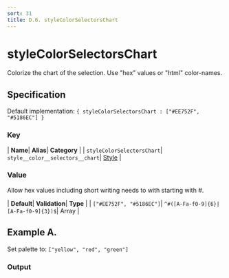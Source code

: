 ```yaml
---
sort: 31
title: D.6. styleColorSelectorsChart
---
```

# styleColorSelectorsChart

Colorize the chart of the selection. Use "hex" values or "html" color-names.


## Specification

Default implementation: ```{ styleColorSelectorsChart : ["#EE752F", "#5186EC"] }```

### Key

| **Name**| **Alias**| **Category** |
| ```styleColorSelectorsChart```| ```style__color__selectors__chart```| [Style](../options/#style) |

### Value

Allow hex values including short writing needs to with starting with #.

| **Default**| **Validation**| **Type** |
| ```["#EE752F", "#5186EC"]```| ```^#([A-Fa-f0-9]{6}|[A-Fa-f0-9]{3})$```| Array |



## Example A.

Set palette to: ```["yellow", "red", "green"]```

### Output

  <div id="a">
      <script> 
          d3.statosio( 
    file, 
    "domain", 
    [ "mobile",  "desktop" ], 
    { "self" : ["yellow", "red", "green"], "view__dom_id" : "a" }
)

      </script>
  </div>

Open output in a [blank window](../sources/styleColorSelectorsChart--example-a.html){:target="_self"}. 
Download examples [as zip](../sources/styleColorSelectorsChart.zip){:target="_blank"}. 

### Parameters

This dataset shows the mobile **and** desktop google pagerank performance score for a certain website.

| | **Value** | **Type** |
|------:|:------|:------|
| **Source** | ["../data/1-json-durstexpress.json"](../data/1-json-durstexpress.json) | String |
| **X** | ```"domain"``` | String |
| **Y** | ```[ "mobile",  "desktop" ]``` | Array |
| **Options** | ```{ "self" : ["yellow", "red", "green"] }``` | Object |


### Source Code

* Invoke Function

```javascript
d3.statosio( 
    file, 
    "domain", 
    [ "mobile",  "desktop" ], 
    { "self" : ["yellow", "red", "green"] }
)
```

* HTML Implementation

```html
<!DOCTYPE html>
<head>
    <title>d3.statosio - styleColorSelectorsChart</title>
    <meta content="text/html;charset=utf-8" http-equiv="Content-Type">
    <meta content="utf-8" http-equiv="encoding">
    <script src="https://cdnjs.cloudflare.com/ajax/libs/d3/6.2.0/d3.js"></script>
    <script src="../libs/statosio.js"></script>
</head>
<body>
    <script>
        d3.json( "../data/1-json-durstexpress.json" )
            .then( ( file ) => {
                d3.statosio( 
                    file, 
                    "domain", 
                    [ "mobile",  "desktop" ], 
                    { "self" : ["yellow", "red", "green"] }
                )
                h = document.createElement("a")
                h.setAttribute("href", "../options/style__color__selectors__chart.html#example-a")
                h.innerText = "BACK"
                document.body.append(h)
            } )
    </script>
    <div style="display:none;">Set palette to: ```["yellow", "red", "green"]```</div>
</body>
```
## Example B.

Set palette to: ```["#f59351", "#c9504a", "#12514c"]```

### Output

  <div id="b">
      <script> 
          d3.statosio( 
    file, 
    "domain", 
    [ "mobile",  "desktop" ], 
    { "self" : ["#f59351", "#c9504a", "#12514c"], "view__dom_id" : "b" }
)

      </script>
  </div>

Open output in a [blank window](../sources/styleColorSelectorsChart--example-b.html){:target="_self"}. 
Download examples [as zip](../sources/styleColorSelectorsChart.zip){:target="_blank"}. 

### Parameters

This dataset shows the mobile **and** desktop google pagerank performance score for a certain website.

| | **Value** | **Type** |
|------:|:------|:------|
| **Source** | ["../data/1-json-durstexpress.json"](../data/1-json-durstexpress.json) | String |
| **X** | ```"domain"``` | String |
| **Y** | ```[ "mobile",  "desktop" ]``` | Array |
| **Options** | ```{ "self" : ["#f59351", "#c9504a", "#12514c"] }``` | Object |


### Source Code

* Invoke Function

```javascript
d3.statosio( 
    file, 
    "domain", 
    [ "mobile",  "desktop" ], 
    { "self" : ["#f59351", "#c9504a", "#12514c"] }
)
```

* HTML Implementation

```html
<!DOCTYPE html>
<head>
    <title>d3.statosio - styleColorSelectorsChart</title>
    <meta content="text/html;charset=utf-8" http-equiv="Content-Type">
    <meta content="utf-8" http-equiv="encoding">
    <script src="https://cdnjs.cloudflare.com/ajax/libs/d3/6.2.0/d3.js"></script>
    <script src="../libs/statosio.js"></script>
</head>
<body>
    <script>
        d3.json( "../data/1-json-durstexpress.json" )
            .then( ( file ) => {
                d3.statosio( 
                    file, 
                    "domain", 
                    [ "mobile",  "desktop" ], 
                    { "self" : ["#f59351", "#c9504a", "#12514c"] }
                )
                h = document.createElement("a")
                h.setAttribute("href", "../options/style__color__selectors__chart.html#example-b")
                h.innerText = "BACK"
                document.body.append(h)
            } )
    </script>
    <div style="display:none;">Set palette to: ```["#f59351", "#c9504a", "#12514c"]```</div>
</body>
```
